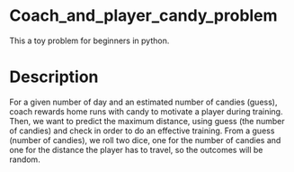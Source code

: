 # Coach_and_player_candy_problem

This a toy problem for beginners in python. 

# Description

For a given number of day and an estimated number of candies (guess), coach rewards home runs with candy to motivate a player during training. Then, we want to predict the maximum distance, using guess (the number of candies) and check in order to do an effective training. From a guess (number of candies), we roll two dice, one for the number of candies and one for the distance the player has to travel, so the outcomes will be random.
